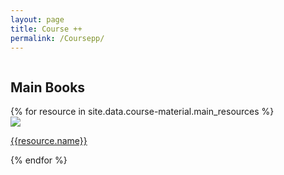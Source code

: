 ```yaml
---
layout: page
title: Course ++
permalink: /Coursepp/
---
```


<div style="width:100%; float: left">
    <div class="Course-plusplus-gallary">
        <h2>    Main Books</h2>
        {% for resource in site.data.course-material.main_resources %}
        <div class="Coursepp-materual--image-cover-container">
            <img src="{{ resource.pic | prepend: site.baseurl }}" class="Course-pp--image-cover">
            <p><a href="{{resource.address}}">{{resource.name}}</a></p>
        </div>
        {% endfor %}
<br><br><br><br><br><br><br><br><br><br><br><br>

<!-- <center><h1>MIT Computer Systems Security</h1></center>
<h3><bold>Lecture 1:</bold> Introduction, Threat Models</h3> -->
<!-- <iframe src="" height=325 width=545 frameborder=0></iframe> -->

<!-- <video width="400" controls>
        <source src="https://www.youtube.com/v/GqmQg-cszw4" type="video/mp4">
        Your browser does not support HTML5 video.
      </video> -->

<!-- <iframe width="560" height="315" src="https://www.youtube.com/embed/GqmQg-cszw4" frameborder="0" allow="accelerometer; autoplay; encrypted-media; gyroscope; picture-in-picture" allowfullscreen></iframe> -->

<!-- <div style="width: 100%;">    <div style="width: 100%; padding-top: 56.25%; position: relative;">        <iframe style="position: absolute; width: 100%; height: 100%; top: 0; right: 0; border: none" src="https://www.dideo.ir/pre_embed/v/yt/GqmQg-cszw4"                allowFullScreen="true" webkitallowfullscreen="true" mozallowfullscreen="true"  allow="accelerometer; gyroscope; picture-in-picture; autoplay; fullscreen; encrypted-media" frameborder="0"></iframe></div></div> -->